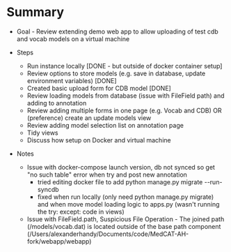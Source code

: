 # Summary  

- Goal - Review extending demo web app to allow uploading of test cdb and vocab models on a virtual machine

- Steps
	- Run instance locally [DONE - but outside of docker container setup]
	- Review options to store models (e.g. save in database, update environment variables) [DONE]
	- Created basic upload form for CDB model [DONE]
	- Review loading models from database (issue with FileField path) and adding to annotation
	- Review adding multiple forms in one page (e.g. Vocab and CDB) OR (preference) create an update models view
	- Review adding model selection list on annotation page 
	- Tidy views
	- Discuss how setup on Docker and virtual machine

- Notes
	- Issue with docker-compose launch version, db not synced so get "no such table" error when try and post new annotation
		- tried editing docker file to add python manage.py migrate --run-syncdb
		- fixed when run locally (only need python manage.py migrate) and when move model loading logic to apps.py (wasn't running the try: except: code in views)
	- Issue with FileField.path, Suspicious File Operation - The joined path (/models/vocab.dat) is located outside of the base path component (/Users/alexanderhandy/Documents/code/MedCAT-AH-fork/webapp/webapp)